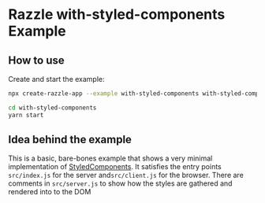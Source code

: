 # Razzle with-styled-components Example

## How to use

<!-- START install generated instructions please keep comment here to allow auto update -->
<!-- DON'T EDIT THIS SECTION, INSTEAD RE-RUN yarn update-examples TO UPDATE -->Create and start the example:

```bash
npx create-razzle-app --example with-styled-components with-styled-components

cd with-styled-components
yarn start
```
<!-- END install generated instructions please keep comment here to allow auto update -->

## Idea behind the example
This is a basic, bare-bones example that shows a very minimal implementation
of [StyledComponents](https://github.com/styled-components/styled-components).
It satisfies the entry points `src/index.js` for the server and`src/client.js`
for the browser.
There are comments in `src/server.js` to show how the styles are gathered and
rendered into to the DOM
